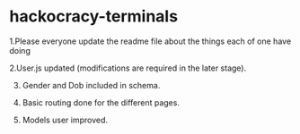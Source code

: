 # hackocracy-terminals
1.Please everyone update the readme file about the things each of one have doing

2.User.js updated (modifications are required in the later stage).

3. Gender and Dob included in schema.

4. Basic routing done  for the different pages.

5. Models user improved.
